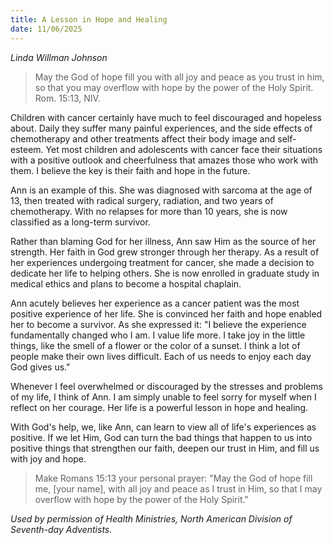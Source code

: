 ```yaml
---
title: A Lesson in Hope and Healing
date: 11/06/2025
---
```


_Linda Willman Johnson_

> <p></p>
> May the God of hope fill you with all joy and peace as you trust in him, so that you may overflow with hope by the power of the Holy Spirit. Rom. 15:13, NIV.

Children with cancer certainly have much to feel discouraged and hopeless about. Daily they suffer many painful experiences, and the side effects of chemotherapy and other treatments affect their body image and self-esteem. Yet most children and adolescents with cancer face their situations with a positive outlook and cheerfulness that amazes those who work with them. I believe the key is their faith and hope in the future.

Ann is an example of this. She was diagnosed with sarcoma at the age of 13, then treated with radical surgery, radiation, and two years of chemotherapy. With no relapses for more than 10 years, she is now classified as a long-term survivor.

Rather than blaming God for her illness, Ann saw Him as the source of her strength. Her faith in God grew stronger through her therapy. As a result of her experiences undergoing treatment for cancer, she made a decision to dedicate her life to helping others. She is now enrolled in graduate study in medical ethics and plans to become a hospital chaplain.

Ann acutely believes her experience as a cancer patient was the most positive experience of her life. She is convinced her faith and hope enabled her to become a survivor. As she expressed it: "I believe the experience fundamentally changed who I am. I value life more. I take joy in the little things, like the smell of a flower or the color of a sunset. I think a lot of people make their own lives difficult. Each of us needs to enjoy each day God gives us."

Whenever I feel overwhelmed or discouraged by the stresses and problems of my life, I think of Ann. I am simply unable to feel sorry for myself when I reflect on her courage. Her life is a powerful lesson in hope and healing.

With God's help, we, like Ann, can learn to view all of life's experiences as positive. If we let Him, God can turn the bad things that happen to us into positive things that strengthen our faith, deepen our trust in Him, and fill us with joy and hope.

> <callout></callout>
> Make Romans 15:13 your personal prayer: "May the God of hope fill me, [your name], with all joy and peace as I trust in Him, so that I may overflow with hope by the power of the Holy Spirit."

_Used by permission of Health Ministries, North American Division of Seventh-day Adventists._